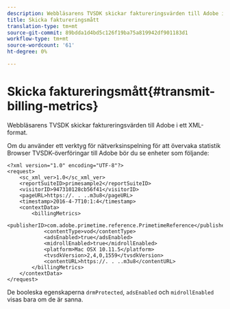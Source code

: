 ```yaml
---
description: Webbläsarens TVSDK skickar faktureringsvärden till Adobe i ett XML-format.
title: Skicka faktureringsmått
translation-type: tm+mt
source-git-commit: 89bdda1d4bd5c126f19ba75a819942df901183d1
workflow-type: tm+mt
source-wordcount: '61'
ht-degree: 0%

---
```



# Skicka faktureringsmått{#transmit-billing-metrics}

Webbläsarens TVSDK skickar faktureringsvärden till Adobe i ett XML-format.

<!--<a id="example_13ABDB1CC0B549968A534765378DA3A0"></a>-->

Om du använder ett verktyg för nätverksinspelning för att övervaka statistik Browser TVSDK-överföringar till Adobe bör du se enheter som följande:

```
<?xml version="1.0" encoding="UTF-8"?>
<request>
    <sc_xml_ver>1.0</sc_xml_ver>
    <reportSuiteID>primesample2</reportSuiteID>
    <visitorID>947310128cb56f41</visitorID>
    <pageURL>https://. . ..m3u8</pageURL>
    <timestamp>2016-4-7T10:1:4</timestamp>
    <contextData>
        <billingMetrics>
            <publisherID>com.adobe.primetime.reference.PrimetimeReference</publisherID>
            <contentType>vod</contentType>
            <adsEnabled>true</adsEnabled>
            <midrollEnabled>true</midrollEnabled>
            <platform>Mac OSX 10.11.5</platform>
            <tvsdkVersion>2,4,0,1559</tvsdkVersion>
            <contentURL>https://. . ..m3u8</contentURL>
        </billingMetrics>
    </contextData>
</request>
```

De booleska egenskaperna `drmProtected`, `adsEnabled` och `midrollEnabled` visas bara om de är sanna.